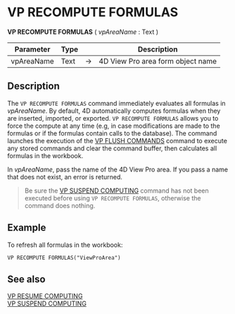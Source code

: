# VP RECOMPUTE FORMULAS

<!-- REF #_method_.VP RECOMPUTE FORMULAS.Syntax -->
**VP RECOMPUTE FORMULAS** ( *vpAreaName* : Text ) <!-- END REF -->

<!-- REF #_method_.VP RECOMPUTE FORMULAS.Params -->

|Parameter|Type||Description|
|---|---|---|---|
|vpAreaName   |Text|->|4D View Pro area form object name|<!-- END REF -->

## Description

The `VP RECOMPUTE FORMULAS` command <!-- REF #_method_.VP RECOMPUTE FORMULAS.Summary -->immediately evaluates all formulas in *vpAreaName*<!-- END REF -->. By default, 4D automatically computes formulas when they are inserted, imported, or exported. `VP RECOMPUTE FORMULAS` allows you to force the compute at any time (e.g, in case modifications are made to the formulas or if the formulas contain calls to the database). The command launches the execution of the [VP FLUSH COMMANDS](VP%20FLUSH%20COMMANDS.md) command to execute any stored commands and clear the command buffer, then calculates all formulas in the workbook.

In *vpAreaName*, pass the name of the 4D View Pro area. If you pass a name that does not exist, an error is returned.

>Be sure the [VP SUSPEND COMPUTING](VP%20SUSPEND%20COMPUTING.md) command has not been executed before using `VP RECOMPUTE FORMULAS`, otherwise the command does nothing.


## Example

To refresh all formulas in the workbook:

```4d
VP RECOMPUTE FORMULAS("ViewProArea")
```

## See also

[VP RESUME COMPUTING](VP%20RESUME%20COMPUTING.md)<br/>
[VP SUSPEND COMPUTING](VP%20SUSPEND%20COMPUTING.md)